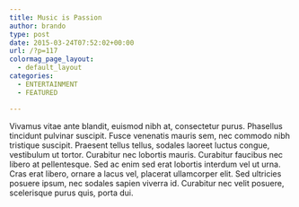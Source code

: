 ```yaml
---
title: Music is Passion
author: brando
type: post
date: 2015-03-24T07:52:02+00:00
url: /?p=117
colormag_page_layout:
  - default_layout
categories:
  - ENTERTAINMENT
  - FEATURED

---
```

Vivamus vitae ante blandit, euismod nibh at, consectetur purus. Phasellus tincidunt pulvinar suscipit. Fusce venenatis mauris sem, nec commodo nibh tristique suscipit. Praesent tellus tellus, sodales laoreet luctus congue, vestibulum ut tortor. Curabitur nec lobortis mauris. Curabitur faucibus nec libero at pellentesque. Sed ac enim sed erat lobortis interdum vel ut urna. Cras erat libero, ornare a lacus vel, placerat ullamcorper elit. Sed ultricies posuere ipsum, nec sodales sapien viverra id. Curabitur nec velit posuere, scelerisque purus quis, porta dui.